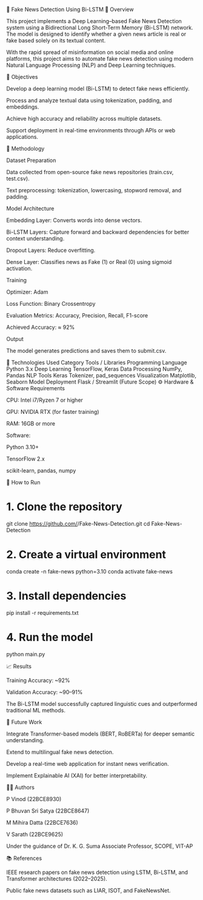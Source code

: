 📰 Fake News Detection Using Bi-LSTM
📘 Overview

This project implements a Deep Learning–based Fake News Detection system using a Bidirectional Long Short-Term Memory (Bi-LSTM) network.
The model is designed to identify whether a given news article is real or fake based solely on its textual content.

With the rapid spread of misinformation on social media and online platforms, this project aims to automate fake news detection using modern Natural Language Processing (NLP) and Deep Learning techniques.

🎯 Objectives

Develop a deep learning model (Bi-LSTM) to detect fake news efficiently.

Process and analyze textual data using tokenization, padding, and embeddings.

Achieve high accuracy and reliability across multiple datasets.

Support deployment in real-time environments through APIs or web applications.

🧠 Methodology

Dataset Preparation

Data collected from open-source fake news repositories (train.csv, test.csv).

Text preprocessing: tokenization, lowercasing, stopword removal, and padding.

Model Architecture

Embedding Layer: Converts words into dense vectors.

Bi-LSTM Layers: Capture forward and backward dependencies for better context understanding.

Dropout Layers: Reduce overfitting.

Dense Layer: Classifies news as Fake (1) or Real (0) using sigmoid activation.

Training

Optimizer: Adam

Loss Function: Binary Crossentropy

Evaluation Metrics: Accuracy, Precision, Recall, F1-score

Achieved Accuracy: ≈ 92%

Output

The model generates predictions and saves them to submit.csv.

🧩 Technologies Used
Category	Tools / Libraries
Programming Language	Python 3.x
Deep Learning	TensorFlow, Keras
Data Processing	NumPy, Pandas
NLP Tools	Keras Tokenizer, pad_sequences
Visualization	Matplotlib, Seaborn
Model Deployment	Flask / Streamlit (Future Scope)
⚙️ Hardware & Software Requirements

CPU: Intel i7/Ryzen 7 or higher

GPU: NVIDIA RTX (for faster training)

RAM: 16GB or more

Software:

Python 3.10+

TensorFlow 2.x

scikit-learn, pandas, numpy

🚀 How to Run
# 1. Clone the repository
git clone https://github.com/<your-username>/Fake-News-Detection.git
cd Fake-News-Detection

# 2. Create a virtual environment
conda create -n fake-news python=3.10
conda activate fake-news

# 3. Install dependencies
pip install -r requirements.txt

# 4. Run the model
python main.py

📈 Results

Training Accuracy: ~92%

Validation Accuracy: ~90–91%

The Bi-LSTM model successfully captured linguistic cues and outperformed traditional ML methods.

🔮 Future Work

Integrate Transformer-based models (BERT, RoBERTa) for deeper semantic understanding.

Extend to multilingual fake news detection.

Develop a real-time web application for instant news verification.

Implement Explainable AI (XAI) for better interpretability.

👨‍💻 Authors

P Vinod (22BCE8930)

P Bhuvan Sri Satya (22BCE8647)

M Mihira Datta (22BCE7636)

V Sarath (22BCE9625)

Under the guidance of
Dr. K. G. Suma
Associate Professor, SCOPE, VIT-AP

📚 References

IEEE research papers on fake news detection using LSTM, Bi-LSTM, and Transformer architectures (2022–2025).

Public fake news datasets such as LIAR, ISOT, and FakeNewsNet.
